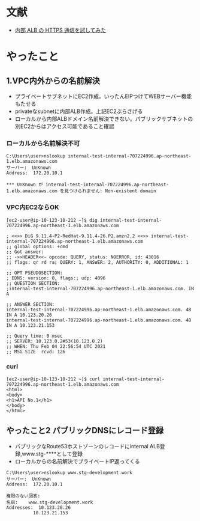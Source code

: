 # 文献
- [内部 ALB の HTTPS 通信を試してみた](https://dev.classmethod.jp/articles/internal-alb-https/)

# やったこと
## 1.VPC内外からの名前解決
- プライベートサブネットにEC2作成。いったんEIPつけてWEBサーバー機能もたせる
- privateなsubnetに内部ALB作成。上記EC2ぶらさげる
- ローカルから内部ALBドメイン名前解決できない。パブリックサブネットの別EC2からはアクセス可能であること確認

### ローカルから名前解決不可
```
C:\Users\user>nslookup internal-test-internal-707224996.ap-northeast-1.elb.amazonaws.com
サーバー:  UnKnown
Address:  172.20.10.1

*** UnKnown が internal-test-internal-707224996.ap-northeast-1.elb.amazonaws.com を見つけられません: Non-existent domain
```

### VPC内EC2ならOK
```
[ec2-user@ip-10-123-10-212 ~]$ dig internal-test-internal-707224996.ap-northeast-1.elb.amazonaws.com

; <<>> DiG 9.11.4-P2-RedHat-9.11.4-26.P2.amzn2.2 <<>> internal-test-internal-707224996.ap-northeast-1.elb.amazonaws.com
;; global options: +cmd
;; Got answer:
;; ->>HEADER<<- opcode: QUERY, status: NOERROR, id: 43016
;; flags: qr rd ra; QUERY: 1, ANSWER: 2, AUTHORITY: 0, ADDITIONAL: 1

;; OPT PSEUDOSECTION:
; EDNS: version: 0, flags:; udp: 4096
;; QUESTION SECTION:
;internal-test-internal-707224996.ap-northeast-1.elb.amazonaws.com. IN A

;; ANSWER SECTION:
internal-test-internal-707224996.ap-northeast-1.elb.amazonaws.com. 48 IN A 10.123.20.26
internal-test-internal-707224996.ap-northeast-1.elb.amazonaws.com. 48 IN A 10.123.21.153

;; Query time: 0 msec
;; SERVER: 10.123.0.2#53(10.123.0.2)
;; WHEN: Thu Feb 04 22:56:54 UTC 2021
;; MSG SIZE  rcvd: 126
```
### curl
```
[ec2-user@ip-10-123-10-212 ~]$ curl internal-test-internal-707224996.ap-northeast-1.elb.amazonaws.com
<html>
<body>
<h1>API No.1</h1>
</body>
</html>
```

## やったこと2 パブリックDNSにレコード登録
- パブリックなRoute53ホストゾーンのレコードにinternal ALB登録,www.stg-****として登録
- ローカルからの名前解決でプライベートIP返ってくる
```
C:\Users\user>nslookup www.stg-development.work
サーバー:  UnKnown
Address:  172.20.10.1

権限のない回答:
名前:    www.stg-development.work
Addresses:  10.123.20.26
          10.123.21.153
```
